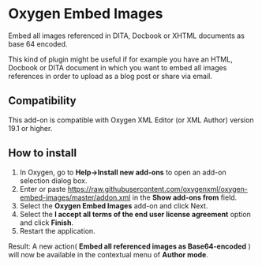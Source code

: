 # Oxygen Embed Images
Embed all images referenced in DITA, Docbook or XHTML documents as base 64 encoded.

This kind of plugin might be useful if for example you have an HTML, Docbook or DITA document in which you want to embed all images references in order to upload as a blog post or share via email.

## Compatibility
This add-on is compatible with Oxygen XML Editor (or XML Author) version 19.1 or higher. 

## How to install

1. In Oxygen, go to **Help->Install new add-ons** to open an add-on selection dialog box.
2. Enter or paste https://raw.githubusercontent.com/oxygenxml/oxygen-embed-images/master/addon.xml in the **Show add-ons from** field.
3. Select the **Oxygen Embed Images** add-on and click Next.
4. Select the **I accept all terms of the end user license agreement** option and click **Finish**.
5. Restart the application.

Result: A new action( **Embed all referenced images as Base64-encoded** ) will now be available in the contextual menu of **Author mode**. 

